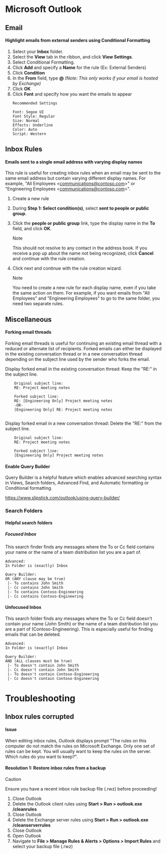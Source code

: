 # Microsoft Outlook

## Email
#### Highlight emails from external senders using Conditional Formatting
1. Select your **Inbox** folder.
2. Select the **View** tab in the ribbon, and click **View Settings**.
3. Select Conditional Formatting.
4. Click **Add** and specify a **Name** for the rule (Ex: External Senders)
5. Click **Condition**
6. In the **From** field, type **@** _(Note: This only works if your email is hosted by Exchange)_
7. Click **OK**
8. Click **Font** and specify how you want the emails to appear
    ```
    Recommended Settings

    Font: Segoe UI
    Font Style: Regular
    Size: Normal
    Effects: Underline
    Color: Auto
    Script: Western
    ```

## Inbox Rules

#### Emails sent to a single email address with varying display names
This rule is useful for creating inbox rules when an email may be sent to the same email address but contain varying different display names. For example, "All Employees \<communications@contoso.com\>" or "Engineering Employees \<communications@contoso.com\>".

1. Create a new rule
2. During **Step 1: Select condition(s)**, select **sent to people or public group**.
3. Click the **people or public group** link, type the display name in the **To** field, and click **OK**.

    > [!NOTE]
    > This should not resolve to any contact in the address book. If you receive a pop up about the name not being recognized, click **Cancel** and continue with the rule creation.
4. Click next and continue with the rule creation wizard.

    > [!NOTE]
    > You need to create a new rule for each display name, even if you take the same action on them. For example, if you want emails from "All Employees" and "Engineering Employees" to go to the same folder, you need two separate rules.





## Miscellaneous
#### Forking email threads
Forking email threads is useful for continuing an existing email thread with a reduced or alternate list of recipients. Forked emails can either be displayed in the existing conversation thread or in a new conversation thread depending on the subject line used by the sender who forks the email.

Display forked email in the existing conversation thread:
Keep the "RE:" in the subject line.
```
    Original subject line:
    RE: Project meeting notes
    
    Forked subject line:
    RE: [Engineering Only] Project meeting notes
    -OR-
    [Engineering Only] RE: Project meeting notes
    
```

Display forked email in a new conversation thread:
Delete the "RE:" from the subject line.
```
    Original subject line:
    RE: Project meeting notes
    
    Forked subject line:
    [Engineering Only] Project meeting notes
```

#### Enable Query Builder
Query Builder is a helpful feature which enables advanced searching syntax in Views, Search folders, Advanced Find, and Automatic formatting or Conditional formatting.

https://www.slipstick.com/outlook/using-query-builder/

### Search Folders

#### Helpful search folders
##### Focused Inbox
This search finder finds any messages where the To or Cc field contains your name or the name of a team distribution list you are a part of.
```
Advanced:
In Folder is (exactly) Inbox

Query Builder:
OR (ANY clause may be true)
 |- To contains John Smith
 |- Cc contains John Smith
 |- To contains Contoso-Engineering
 |- Cc contains Contoso-Engineering
```
#### Unfocused Inbox
This search folder finds any messages where the To or Cc field doesn't contain your name (John Smith) or the name of a team distribution list you are a part of (Contoso-Engineering). This is especially useful for finding emails that can be deleted.
```
Advanced:
In Folder is (exactly) Inbox

Query Builder:
AND (ALL clauses must be true)
 |- To doesn't contain John Smith
 |- Cc doesn't contain John Smith
 |- To doesn't contain Contoso-Engineering
 |- Cc doesn't contain Contoso-Engineering
```

# Troubleshooting

## Inbox rules corrupted
#### Issue
When editing inbox rules, Outlook displays prompt "The rules on this computer do not match the rules on Microsoft Exchange. Only one set of rules can be kept. You will usually want to keep the rules on the server. Which rules do you want to keep?".

#### Resolution 1: Restore inbox rules from a backup

> [!CAUTION]
> Ensure you have a recent inbox rule backup file (.rwz) before proceeding!

1. Close Outlook
2. Delete the Outlook client rules using **Start > Run > outlook.exe /cleanrules**
3. Close Outlook
4. Delete the Exchange server rules using **Start > Run > outlook.exe /cleanserverrules**
5. Close Outlook
6. Open Outlook
7. Navigate to **File > Manage Rules & Alerts > Options > Import Rules** and select your backup file (.rwz)